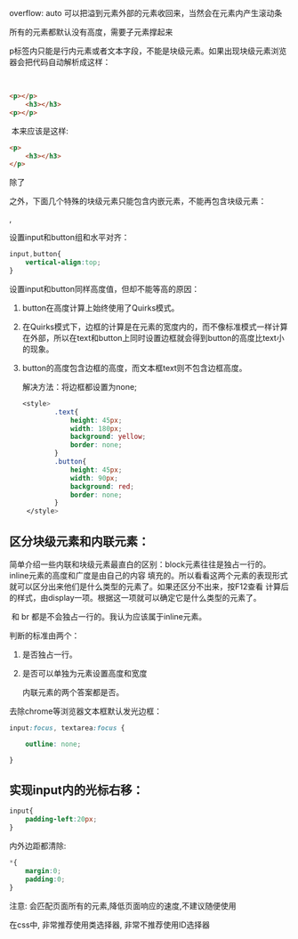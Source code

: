 overflow: auto 可以把溢到元素外部的元素收回来，当然会在元素内产生滚动条

所有的元素都默认没有高度，需要子元素撑起来

p标签内只能是行内元素或者文本字段，不能是块级元素。如果出现块级元素浏览器会把代码自动解析成这样：

​		

```html
<p></p>
	<h3></h3>
<p></p>
```

​		本来应该是这样:

```html
<p>
	<h3></h3>
</p>
```

​		除了<p>之外，下面几个特殊的块级元素只能包含内嵌元素，不能再包含块级元素：

<h1-6>,<dt>

设置input和button组和水平对齐：

```css
input,button{
	vertical-align:top;
}
```

设置input和button同样高度值，但却不能等高的原因：

1. button在高度计算上始终使用了Quirks模式。

2. 在Quirks模式下，边框的计算是在元素的宽度内的，而不像标准模式一样计算在外部，所以在text和button上同时设置边框就会得到button的高度比text小的现象。

3. button的高度包含边框的高度，而文本框text则不包含边框高度。

   解决方法：将边框都设置为none;

   ```css
   <style>
           .text{
               height: 45px;
               width: 180px;
               background: yellow;
               border: none;
           }
           .button{
               height: 45px;
               width: 90px;
               background: red;
               border: none;
           }
    </style>
   ```

   

## 区分块级元素和内联元素：

​		简单介绍一些内联和块级元素最直白的区别：block元素往往是独占一行的。inline元素的高度和广度是由自己的内容		填充的。所以看看这两个元素的表现形式就可以区分出来他们是什么类型的元素了。如果还区分不出来，按F12查看		计算后的样式，由display一项。根据这一项就可以确定它是什么类型的元素了。

​		<a>和 br 都是不会独占一行的。我认为应该属于inline元素。

判断的标准由两个：

1. 是否独占一行。

2. 是否可以单独为元素设置高度和宽度

   内联元素的两个答案都是否。

去除chrome等浏览器文本框默认发光边框：

```css
input:focus, textarea:focus {

    outline: none;

}
```

## 实现input内的光标右移：

```css
input{
	padding-left:20px;
}
```

内外边距都清除:

```css
*{
	margin:0;
	padding:0;
}
```

注意: 会匹配页面所有的元素,降低页面响应的速度,不建议随便使用

在css中, 非常推荐使用类选择器, 非常不推荐使用ID选择器